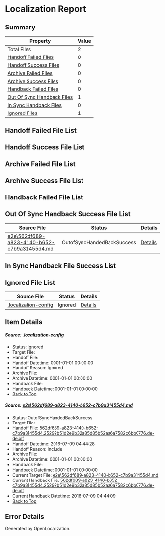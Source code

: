# <a name='report-top'></a> Localization Report

## Summary
 Property | Value 
 -------- | ----- 
 Total Files | 2
[ Handoff Failed Files ](#handoff-failed-list)| 0
[ Handoff Success Files ](#handoff-success-list)| 0
[ Archive Failed Files ](#archive-failed-list)| 0
[ Archive Success Files ](#archive-success-list)| 0
[ Handback Failed Files ](#handback-failed-list)| 0
[ Out Of Sync Handback Files ](#outofsync-handback-success-list)| 1
[ In Sync Handback Files ](#insync-handback-success-list)| 0
[ Ignored Files ](#ignored-list)| 1

## <a name='handoff-failed-list'></a> Handoff Failed File List

## <a name='handoff-success-list'></a> Handoff Success File List

## <a name='archive-failed-list'></a> Archive Failed File List

## <a name='archive-success-list'></a> Archive Success File List

## <a name='handback-failed-list'></a> Handback Failed File List

## <a name='outofsync-handback-success-list'></a> Out Of Sync Handback Success File List
 Source File | Status | Details 
 ----------- | ------ | ------- 
 [e2e\562df689-a823-4140-b652-c7b9a31455d4.md](https://github.com/OpenLocalizationTestOrg/oltest/blob/7c9b9062b96355f20816cfdada456f7f16d51c09/e2e/562df689-a823-4140-b652-c7b9a31455d4.md) | OutofSyncHandedBackSuccess | [Details](#dcb2acc232312f54677a0148d10cf785a87e925d1)

## <a name='insync-handback-success-list'></a> In Sync Handback File Success List

## <a name='ignored-list'></a> Ignored File List
 Source File | Status | Details 
 ----------- | ------ | ------- 
 [.localization-config](https://github.com/OpenLocalizationTestOrg/oltest/blob/7c9b9062b96355f20816cfdada456f7f16d51c09/.localization-config) | Ignored | [Details](#3d4f252ac210baf56311d7e97dcc2db10974dbd20)

## Item Details
##### <a name='3d4f252ac210baf56311d7e97dcc2db10974dbd20'></a> Source: [.localization-config](https://github.com/OpenLocalizationTestOrg/oltest/blob/7c9b9062b96355f20816cfdada456f7f16d51c09/.localization-config)
* Status: Ignored
* Target File: 
* Handoff File: 
* Handoff Datetime: 0001-01-01 00:00:00
* Handoff Reason: Ignored
* Archive File: 
* Archive Datetime: 0001-01-01 00:00:00
* Handback File: 
* Handback Datetime: 0001-01-01 00:00:00
* [Back to Top](#report-top)

##### <a name='dcb2acc232312f54677a0148d10cf785a87e925d1'></a> Source: [e2e\562df689-a823-4140-b652-c7b9a31455d4.md](https://github.com/OpenLocalizationTestOrg/oltest/blob/7c9b9062b96355f20816cfdada456f7f16d51c09/e2e/562df689-a823-4140-b652-c7b9a31455d4.md)
* Status: OutofSyncHandedBackSuccess
* Target File: 
* Handoff File: [562df689-a823-4140-b652-c7b9a31455d4.25292b51d2e9b32a85d85b52aa6a7582c6bb0776.de-de.xlf](https://github.com/OpenLocalizationTestOrg/olhandoff-e2e/blob/8fdb59e0794bd917555f84d3e632b7f8be46942d/ol-handoff/OpenLocalizationTestOrg/oltest-dede-fly/ci/ht/562df689-a823-4140-b652-c7b9a31455d4.25292b51d2e9b32a85d85b52aa6a7582c6bb0776.de-de.xlf)
* Handoff Datetime: 2016-07-09 04:44:28
* Handoff Reason: Include
* Archive File: 
* Archive Datetime: 0001-01-01 00:00:00
* Handback File: 
* Handback Datetime: 0001-01-01 00:00:00
* Current Target File: [e2e\562df689-a823-4140-b652-c7b9a31455d4.md](https://github.com/OpenLocalizationTestOrg/oltest-dede-fly/blob/df1d4ccf9626ba36d672d86f41de9d3596bc3505/e2e/562df689-a823-4140-b652-c7b9a31455d4.md)
* Current Handback File: [562df689-a823-4140-b652-c7b9a31455d4.25292b51d2e9b32a85d85b52aa6a7582c6bb0776.de-de.xlf](https://github.com/OpenLocalizationTestOrg/olhandback-e2e/blob/ef3044ba92d3257ffddaff59837748ef5d068ffc/ol-handback/OpenLocalizationTestOrg/oltest-dede-fly/ci/ht/562df689-a823-4140-b652-c7b9a31455d4.25292b51d2e9b32a85d85b52aa6a7582c6bb0776.de-de.xlf)
* Current Handback Datetime: 2016-07-09 04:44:09
* [Back to Top](#report-top)


## Error Details

Generated by OpenLocalization.
